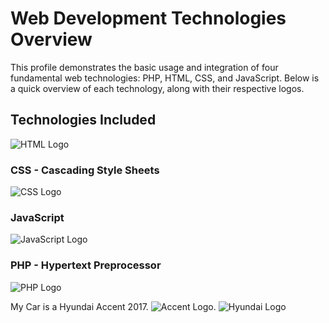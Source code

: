 # Web Development Technologies Overview

This profile demonstrates the basic usage and integration of four fundamental web technologies: PHP, HTML, CSS, and JavaScript. Below is a quick overview of each technology, along with their respective logos.

## Technologies Included
![HTML Logo](https://upload.wikimedia.org/wikipedia/commons/thumb/2/2f/HTML5_logo_2014.svg/1280px-HTML5_logo_2014.svg.png)

### CSS - Cascading Style Sheets
![CSS Logo](https://upload.wikimedia.org/wikipedia/commons/6/62/CSS3_logo.svg)

### JavaScript
![JavaScript Logo](https://upload.wikimedia.org/wikipedia/commons/6/6a/JavaScript-logo.png)

### PHP - Hypertext Preprocessor
![PHP Logo](https://www.php.net/images/logos/php-logo-bigger.png)

My Car is a Hyundai Accent 2017.
![Accent Logo](https://th.bing.com/th/id/OIP.v0DSqomyz27GdJFB6VpvxQHaE8?rs=1&pid=ImgDetMain).
![Hyundai Logo](https://1000logos.net/wp-content/uploads/2018/04/Hyundai-Logo-500x281.png)
